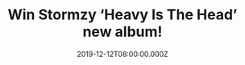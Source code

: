 ---
campaign-uuid: "c-55d2aabd-46b7-48ac-84a8-a33c349c64cd"
type: "Competition"
category: "Music"
date: "2019-12-12T08:00:00.000Z"
end-date: "2020-01-12T23:59:00.000Z"
disable-form: false
is_promoted: false
has_entry_page: true
title: "Win Stormzy ‘Heavy Is The Head’ new album!"
competition-description: "<p>Stormzy is back! Following the release of 'Gang Signs\
  \ and Prayer' (2017), his award-winning, platinum-selling debut album, Stormzy may\
  \ no longer be stepping between the street and the sermon, but he's still walking\
  \ between two worlds: that of the celebrity and of the everyman.</p>\n<p>In order\
  \ to celebrate the release of his brand new album, we are giving away a copy for\
  \ you to enjoy it. Click below and it could be coming home with you.</p>\n"
hero-header: "Win Stormzy ‘Heavy Is The Head’ new album!"
terms-confirmation: "N/A"
banner-img: "https://assets.expresslyapp.com/asset-1d65b03d-2cfb-427c-9683-64ffaefe4329.jpg"
logo-left-href: "https://club.expressly.io"
logo-left-image: "https://assets.expresslyapp.com/asset-ea09d2ac-8433-4655-b8e5-f143ef2c939a.jpg"
logo-left-title: "ExpresslyClub"
bg-image-hero: "https://assets.expresslyapp.com/asset-058e82fa-014e-401a-b612-a355c5fda67f.jpg"
bg-image-first: "https://assets.expresslyapp.com/asset-aeb2ad62-6bb0-410a-84fa-5ef241192dee.jpg"
section1-content: "<p>Following the release of 'Gang Signs and Prayer' (2017), his\
  \ award-winning, platinum-selling debut album, Stormzy may no longer be stepping\
  \ between the street and the sermon, but he's still walking between two worlds:\
  \ that of the celebrity and of the everyman.</p>\n<p>His desire to stay grounded\
  \ is evident; as his career continues to soar, he seems more and more determined\
  \ to help others reach new heights of their own. Features the singles 'Crown', 'Vossi\
  \ Bop' and 'Wiley Flow'.</p>\n<p>Click below and it could be yours.</p>\n"
entry-title: "Win Stormzy ‘Heavy Is The Head’ new album!"
entry-content: "<p>Enter the draw to win Stormzy ‘Heavy Is The Head’ new album by\
  \ completing the form below before 23:59 on the 12th of January 2020.</p>\n"
has-winner: false
prize-description: "Stormzy ‘Heavy Is The Head’ new album!"
special-conditions: "Multiple entries are allowed up to one every day.\r\n\r\nThis\
  \ competition is also available on: https://aaa.nme.com/competitions/stormzy-album-giveaway"
country-restrictions:
- "GB"
---